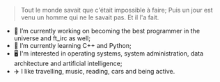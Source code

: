 > Tout le monde savait que c'était impossible à faire; Puis un jour est venu un homme qui ne le savait pas. Et il l'a fait.

- 🔭 I’m currently working on becoming the best programmer in the universe and ft_irc as well;
- 🌱 I’m currently learning C++ and Python;
- 🖥️ I'm interested in operating systems, system administration, data architecture and artificial intelligence;
- ✈️ I like travelling, music, reading, cars and being active.

